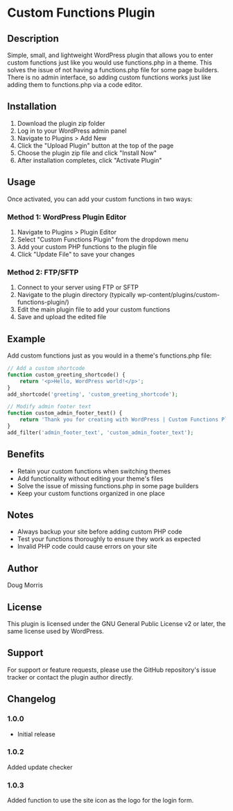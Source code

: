 # Custom Functions Plugin

## Description
Simple, small, and lightweight WordPress plugin that allows you to enter custom functions just like you would use functions.php in a theme. This solves the issue of not having a functions.php file for some page builders. There is no admin interface, so adding custom functions works just like adding them to functions.php via a code editor.

## Installation
1. Download the plugin zip folder
2. Log in to your WordPress admin panel
3. Navigate to Plugins > Add New
4. Click the "Upload Plugin" button at the top of the page
5. Choose the plugin zip file and click "Install Now"
6. After installation completes, click "Activate Plugin"

## Usage
Once activated, you can add your custom functions in two ways:

### Method 1: WordPress Plugin Editor
1. Navigate to Plugins > Plugin Editor
2. Select "Custom Functions Plugin" from the dropdown menu
3. Add your custom PHP functions to the plugin file
4. Click "Update File" to save your changes

### Method 2: FTP/SFTP
1. Connect to your server using FTP or SFTP
2. Navigate to the plugin directory (typically wp-content/plugins/custom-functions-plugin/)
3. Edit the main plugin file to add your custom functions
4. Save and upload the edited file

## Example
Add custom functions just as you would in a theme's functions.php file:

```php
// Add a custom shortcode
function custom_greeting_shortcode() {
    return '<p>Hello, WordPress world!</p>';
}
add_shortcode('greeting', 'custom_greeting_shortcode');

// Modify admin footer text
function custom_admin_footer_text() {
    return 'Thank you for creating with WordPress | Custom Functions Plugin';
}
add_filter('admin_footer_text', 'custom_admin_footer_text');
```

## Benefits
- Retain your custom functions when switching themes
- Add functionality without editing your theme's files
- Solve the issue of missing functions.php in some page builders
- Keep your custom functions organized in one place

## Notes
- Always backup your site before adding custom PHP code
- Test your functions thoroughly to ensure they work as expected
- Invalid PHP code could cause errors on your site

## Author
Doug Morris

## License
This plugin is licensed under the GNU General Public License v2 or later, the same license used by WordPress.

## Support
For support or feature requests, please use the GitHub repository's issue tracker or contact the plugin author directly.

## Changelog
### 1.0.0
- Initial release
### 1.0.2
Added update checker
### 1.0.3
Added function to use the site icon as the logo for the login form.
